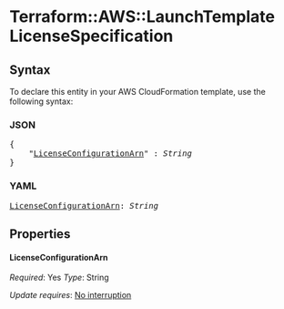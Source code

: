 # Terraform::AWS::LaunchTemplate LicenseSpecification

## Syntax

To declare this entity in your AWS CloudFormation template, use the following syntax:

### JSON

<pre>
{
    "<a href="#licenseconfigurationarn" title="LicenseConfigurationArn">LicenseConfigurationArn</a>" : <i>String</i>
}
</pre>

### YAML

<pre>
<a href="#licenseconfigurationarn" title="LicenseConfigurationArn">LicenseConfigurationArn</a>: <i>String</i>
</pre>

## Properties

#### LicenseConfigurationArn

_Required_: Yes
_Type_: String

_Update requires_: [No interruption](https://docs.aws.amazon.com/AWSCloudFormation/latest/UserGuide/using-cfn-updating-stacks-update-behaviors.html#update-no-interrupt)

